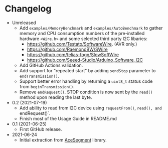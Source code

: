 # Changelog

* Unreleased
    * Add `examples/MemoryBenchmark` and `examples/AutoBenchmark` to gather
      memory and CPU consumption numbers of the pre-installed hardware
      `<Wire.h>` and some selected third party I2C libaries:
        * https://github.com/Testato/SoftwareWire. (AVR only.)
        * https://github.com/RaemondBW/SWire
        * https://github.com/felias-fogg/SlowSoftWire
        * https://github.com/Seeed-Studio/Arduino_Software_I2C
    * Add GitHub Actions validation.
    * Add support for "repeated start" by adding `sendStop` parameter to
      `endTransmission()`.
    * Support better error handling by returning a `uint8_t` status code from
      `beginTransmission()`.
    * Remove `endRequest()`. STOP condition is now sent by the `read()` method
      upon reading the last byte.
* 0.2 (2021-07-19)
    * Add ability to read from I2C device using `requestFrom()`, `read(),
      and `endRequest()`.
    * Finish most of the Usage Guide in README.md
* 0.1 (2021-06-25)
    * First GitHub release.
* 2021-06-24
    * Initial extraction from
      [AceSegment](https://github.com/bxparks/AceSegment) library.
